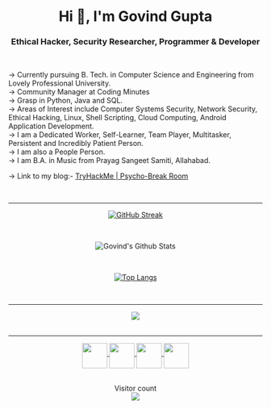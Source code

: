 
<!--
**govind030303/govind030303** is a ✨ _special_ ✨ repository because its `README.md` (this file) appears on your GitHub profile.

Here are some ideas to get you started:
-->

<h1 align="center">Hi 👋, I'm Govind Gupta</h1>
<h3 align="center">Ethical Hacker, Security Researcher, Programmer & Developer</h3>

<br>

-> Currently pursuing B. Tech. in Computer Science and Engineering from Lovely Professional University. <br>
-> Community Manager at Coding Minutes<br>
-> Grasp in Python, Java and SQL. <br>
-> Areas of Interest include Computer Systems Security, Network Security, Ethical Hacking, Linux, Shell Scripting, Cloud Computing, Android Application Development.  <br>
-> I am a Dedicated Worker, Self-Learner, Team Player, Multitasker, Persistent and Incredibly Patient Person. <br>
-> I am also a People Person. <br>
-> I am B.A. in Music from Prayag Sangeet Samiti, Allahabad. <br>

-> Link to my blog:- <a href="https://blog.noobarmy.org/tryhackme-psycho-break-write-up/"> TryHackMe | Psycho-Break Room </a>

<br>

<hr>


<div align="center">

[![GitHub Streak](https://github-readme-streak-stats.herokuapp.com?user=govind030303&theme=synthwave&date_format=M%20j%5B%2C%20Y%5D&ring=DD2727&fire=DB8C2F&stroke=DBDD13&dates=2BA6DD&sideLabels=FF2CE8&currStreakLabel=DD17DB&sideNums=DCDD22&border=46FFC9FB&currStreakNum=22DD7B)](https://git.io/streak-stats)

<br>

![Govind's Github Stats](https://github-readme-stats.vercel.app/api?username=govind030303&show_icons=true&theme=synthwave)

<br>

[![Top Langs](https://github-readme-stats.vercel.app/api/top-langs/?username=govind030303&show_icons=true&theme=synthwave)](https://github.com/anuraghazra/github-readme-stats)

</div>

<br>

<hr>

<div align="center">

<img align="middle" src="https://discord.c99.nl/widget/theme-3/754926015838552174.png">
</div>

<br>

<hr>

<div align="center">
<a href="https://twitter.com/govind030303" target="_blank" rel="noopener noreferrer">
  <img align="middle" width="50px" src="https://logo-logos.com/wp-content/uploads/2016/11/Twitter_logo_white-blue.png" >
</a>

<a href="https://discordapp.com/users/754926015838552174" target="_blank" rel="noopener noreferrer">
  <img align="middle" width="50px" src="https://th.bing.com/th/id/OIP.b_odCUAXTW3u0sdpV6craQHaHM?pid=ImgDet&w=1059&h=1029&rs=1">
</a>

<a href="https://www.linkedin.com/in/govind03/" target="_blank" rel="noopener noreferrer">
  <img align="middle" width="50px" src="https://upload.wikimedia.org/wikipedia/commons/thumb/c/c9/Linkedin.svg/1200px-Linkedin.svg.png">
</a>

<a href="https://tryhackme.com/p/PH03N1X03" target="_blank" rel="noopener noreferrer">
  <img align="middle" width="50px" src="https://assets.tryhackme.com/img/favicon.png">
</a>

<br>

</div>

<br>

<p align="center"> 
  Visitor count<br>
  <img src="https://profile-counter.glitch.me/govind030303/count.svg" />
</p>
